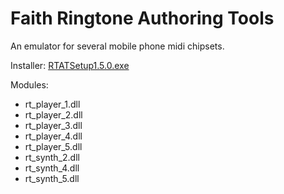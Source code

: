 # Faith Ringtone Authoring Tools

An emulator for several mobile phone midi chipsets.

Installer: [RTATSetup1.5.0.exe](http://onj3.andrelouis.com/phonetones/Software%20and%20Soundbanks/Software/CMX/Faith%20Ring%20Tone%20Authoring%20Tool%201.5.0.zip)


Modules:
- rt_player_1.dll
- rt_player_2.dll
- rt_player_3.dll
- rt_player_4.dll
- rt_player_5.dll
- rt_synth_2.dll
- rt_synth_4.dll
- rt_synth_5.dll
